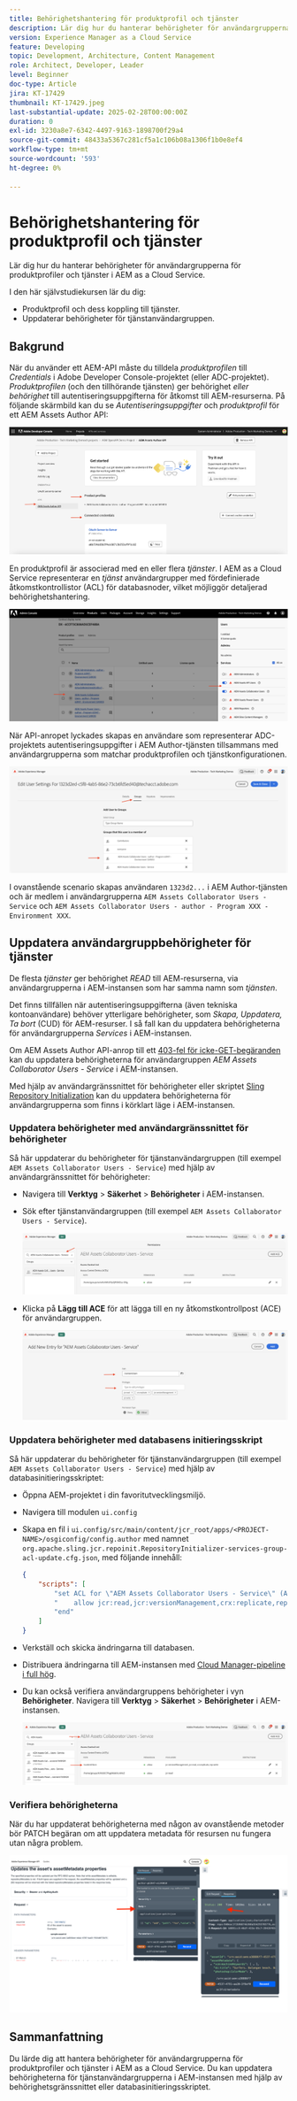 ```yaml
---
title: Behörighetshantering för produktprofil och tjänster
description: Lär dig hur du hanterar behörigheter för användargrupperna för produktprofiler och tjänster i AEM as a Cloud Service.
version: Experience Manager as a Cloud Service
feature: Developing
topic: Development, Architecture, Content Management
role: Architect, Developer, Leader
level: Beginner
doc-type: Article
jira: KT-17429
thumbnail: KT-17429.jpeg
last-substantial-update: 2025-02-28T00:00:00Z
duration: 0
exl-id: 3230a8e7-6342-4497-9163-1898700f29a4
source-git-commit: 48433a5367c281cf5a1c106b08a1306f1b0e8ef4
workflow-type: tm+mt
source-wordcount: '593'
ht-degree: 0%

---
```


# Behörighetshantering för produktprofil och tjänster

Lär dig hur du hanterar behörigheter för användargrupperna för produktprofiler och tjänster i AEM as a Cloud Service.

I den här självstudiekursen lär du dig:

- Produktprofil och dess koppling till tjänster.
- Uppdaterar behörigheter för tjänstanvändargruppen.

## Bakgrund

När du använder ett AEM-API måste du tilldela _produktprofilen_ till _Credentials_ i Adobe Developer Console-projektet (eller ADC-projektet). _Produktprofilen_ (och den tillhörande tjänsten) ger behörighet _eller behörighet_ till autentiseringsuppgifterna för åtkomst till AEM-resurserna. På följande skärmbild kan du se _Autentiseringsuppgifter_ och _produktprofil_ för ett AEM Assets Author API:

![Autentiseringsuppgifter och produktprofil](../assets/how-to/API-Credentials-Product-Profile.png)

En produktprofil är associerad med en eller flera _tjänster_. I AEM as a Cloud Service representerar en _tjänst_ användargrupper med fördefinierade åtkomstkontrollistor (ACL) för databasnoder, vilket möjliggör detaljerad behörighetshantering.

![Användarproduktprofil för tekniskt konto](../assets/s2s/technical-account-user-product-profile.png)

När API-anropet lyckades skapas en användare som representerar ADC-projektets autentiseringsuppgifter i AEM Author-tjänsten tillsammans med användargrupperna som matchar produktprofilen och tjänstkonfigurationen.

![Användarmedlemskap för tekniskt konto](../assets/s2s/technical-account-user-membership.png)

I ovanstående scenario skapas användaren `1323d2...` i AEM Author-tjänsten och är medlem i användargrupperna `AEM Assets Collaborator Users - Service` och `AEM Assets Collaborator Users - author - Program XXX - Environment XXX`.

## Uppdatera användargruppbehörigheter för tjänster

De flesta _tjänster_ ger behörighet _READ_ till AEM-resurserna, via användargrupperna i AEM-instansen som har samma namn som _tjänsten_.

Det finns tillfällen när autentiseringsuppgifterna (även tekniska kontoanvändare) behöver ytterligare behörigheter, som _Skapa, Uppdatera, Ta bort_ (CUD) för AEM-resurser. I så fall kan du uppdatera behörigheterna för användargrupperna _Services_ i AEM-instansen.

Om AEM Assets Author API-anrop till ett [403-fel för icke-GET-begäranden](../use-cases/invoke-api-using-oauth-s2s.md#403-error-for-non-get-requests) kan du uppdatera behörigheterna för användargruppen _AEM Assets Collaborator Users - Service_ i AEM-instansen.

Med hjälp av användargränssnittet för behörigheter eller skriptet [Sling Repository Initialization](https://sling.apache.org/documentation/bundles/repository-initialization.html) kan du uppdatera behörigheterna för användargrupperna som finns i körklart läge i AEM-instansen.

### Uppdatera behörigheter med användargränssnittet för behörigheter

Så här uppdaterar du behörigheter för tjänstanvändargruppen (till exempel `AEM Assets Collaborator Users - Service`) med hjälp av användargränssnittet för behörigheter:

- Navigera till **Verktyg** > **Säkerhet** > **Behörigheter** i AEM-instansen.

- Sök efter tjänstanvändargruppen (till exempel `AEM Assets Collaborator Users - Service`).

  ![Sök efter användargrupp](../assets/how-to/search-user-group.png)

- Klicka på **Lägg till ACE** för att lägga till en ny åtkomstkontrollpost (ACE) för användargruppen.

  ![Lägg till ACE](../assets/how-to/add-ace.png)

### Uppdatera behörigheter med databasens initieringsskript

Så här uppdaterar du behörigheter för tjänstanvändargruppen (till exempel `AEM Assets Collaborator Users - Service`) med hjälp av databasinitieringsskriptet:

- Öppna AEM-projektet i din favoritutvecklingsmiljö.

- Navigera till modulen `ui.config`

- Skapa en fil i `ui.config/src/main/content/jcr_root/apps/<PROJECT-NAME>/osgiconfig/config.author` med namnet `org.apache.sling.jcr.repoinit.RepositoryInitializer-services-group-acl-update.cfg.json`, med följande innehåll:

  ```json
  {
      "scripts": [
          "set ACL for \"AEM Assets Collaborator Users - Service\" (ACLOptions=ignoreMissingPrincipal)",
          "    allow jcr:read,jcr:versionManagement,crx:replicate,rep:write on /content/dam",
          "end"
      ]
  }
  ```

- Verkställ och skicka ändringarna till databasen.

- Distribuera ändringarna till AEM-instansen med [Cloud Manager-pipeline i full hög](https://experienceleague.adobe.com/en/docs/experience-manager-cloud-service/content/implementing/using-cloud-manager/cicd-pipelines/introduction-ci-cd-pipelines#full-stack-pipeline).

- Du kan också verifiera användargruppens behörigheter i vyn **Behörigheter**. Navigera till **Verktyg** > **Säkerhet** > **Behörigheter** i AEM-instansen.

  ![Behörighetsvy](../assets/how-to/permissions-view.png)

### Verifiera behörigheterna

När du har uppdaterat behörigheterna med någon av ovanstående metoder bör PATCH begäran om att uppdatera metadata för resursen nu fungera utan några problem.

![PATCH Request](../assets/how-to/patch-request.png)

## Sammanfattning

Du lärde dig att hantera behörigheter för användargrupperna för produktprofiler och tjänster i AEM as a Cloud Service. Du kan uppdatera behörigheterna för tjänstanvändargrupperna i AEM-instansen med hjälp av behörighetsgränssnittet eller databasinitieringsskriptet.

